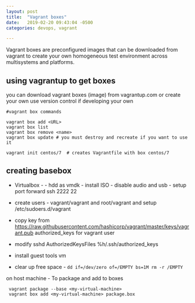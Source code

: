 ```yaml
---
layout: post
title:  "Vagrant boxes"
date:   2019-02-20 09:43:04 -0500
categories: devops, vagrant

---
```


Vagrant boxes are preconfigured images that can be downloaded from vagrant to create your own homogeneous test environment across multisystems and platforms.

## using vagrantup to get boxes

you can download vagrant boxes (image) from vagrantup.com or create your own use version control if developing your own

```
#vagrant box commands

vagrant box add <URL>
vagrant box list
vagrant box remove <name>
vagrant box update # you must destroy and recreate if you want to use it

vagrant init centos/7  # creates Vagrantfile with box centos/7

```

## creating basebox

- Virtualbox - - hdd as vmdk - install ISO - disable audio and usb - setup port forward ssh 2222 22

- create users - vagrant/vagrant and root/vagrant and setup /etc/sudoers.d/vagrant

- copy key from https://raw.githubusercontent.com/hashicorp/vagrant/master/keys/vagrant.pub authorized\_keys for vagrant user

- modify sshd AuthorizedKeysFiles %h/.ssh/authorized\_keys

- install guest tools vm

- clear up free space - `dd if=/dev/zero of=/EMPTY bs=1M rm -r /EMPTY`


on host machine - To package and add to boxes

```
 vagrant package --base <my-virtual-machine>
 vagrant box add <my-virtual-machine> package.box

```
